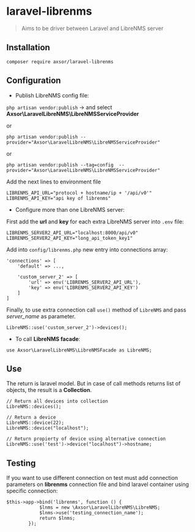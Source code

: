 # laravel-librenms
> Aims to be driver between Laravel and LibreNMS server

## Installation
`composer require axsor/laravel-librenms`

## Configuration
* Publish LibreNMS config file:

`php artisan vendor:publish` -> and select **Axsor\LaravelLibreNMS\LibreNMSServiceProvider**

or

`php artisan vendor:publish --provider="Axsor\LaravelLibreNMS\LibreNMSServiceProvider"`

or

`php artisan vendor:publish --tag=config  --provider="Axsor\LaravelLibreNMS\LibreNMSServiceProvider"`

Add the next lines to environment file
```
LIBRENMS_API_URL="protocol + hostname/ip + '/api/v0'"
LIBRENMS_API_KEY="api key of librenms"
```

* Configure more than one LibreNMS server:

First add the **url** and **key** for each extra LibreNMS server into `.env` file:

```
LIBRENMS_SERVER2_API_URL="localhost:8000/api/v0"
LIBRENMS_SERVER2_API_KEY="long_api_token_key1"
```

Add into `config/librenms.php` new entry into connections array:

```
'connections' => [
    'default' => ...,
    
    'custom_server_2' => [
        'url' => env('LIBRENMS_SERVER2_API_URL'),
        'key' => env('LIBRENMS_SERVER2_API_KEY')
    ]
]
```

Finally, to use extra connection call `use()` method of `LibreNMS` and pass *server_name* as parameter.

`LibreNMS::use('custom_server_2')->devices();`


* To call **LibreNMS facade**:

`use Axsor\LaravelLibreNMS\LibreNMSFacade as LibreNMS;`


## Use
The return is laravel model. But in case of call methods returns list of objects, the result
is a **Collection**.

```
// Return all devices into collection
LibreNMS::devices();

// Return a device
LibreNMS::device(22);
LibreNMS::device("localhost");

// Return propierty of device using alternative connection
LibreNMS::use('test')->device("localhost")->hostname;
```

## Testing
If you want to use different connection on test must add connection parameters on **librenms** connection
file and bind laravel container using specific connection:

```
$this->app->bind('librenms', function () {
            $lnms = new \Axsor\LaravelLibreNMS\LibreNMS;
            $lnms->use('testing_connection_name');
            return $lnms;
        });
```
